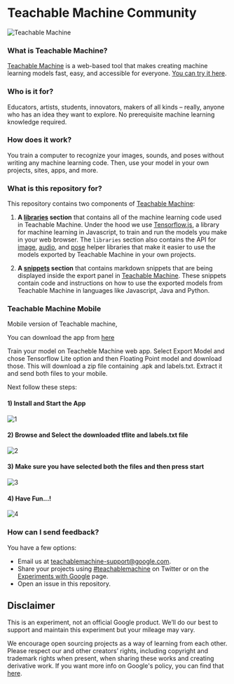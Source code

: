 # Teachable Machine Community

![Teachable Machine](./teachablemachine.gif)

### What is Teachable Machine?

[Teachable Machine](https://teachablemachine.withgoogle.com/) is a web-based tool that makes creating machine learning models fast, easy, and accessible for everyone. [You can try it here](https://teachablemachine.withgoogle.com/).

### Who is it for?
Educators, artists, students, innovators, makers of all kinds – really, anyone who has an idea they want to explore. No prerequisite machine learning knowledge required.

### How does it work?
You train a computer to recognize your images, sounds, and poses without writing any machine learning code. Then, use your model in your own projects, sites, apps, and more.

### What is this repository for?

This repository contains two components of [Teachable Machine](https://teachablemachine.withgoogle.com/):

1. **A [libraries](/libraries) section** that contains all of the machine learning code used in Teachable Machine. Under the hood we use [Tensorflow.js](https://www.tensorflow.org/js), a library for machine learning in Javascript, to train and run the models you make in your web browser. The `libraries` section also contains the API for [image](/libraries/image), [audio](/libraries/audio), and [pose](/libraries/pose) helper libraries that make it easier to use the models exported by Teachable Machine in your own projects.

2. **A [snippets](/snippets) section** that contains markdown snippets that are being displayed inside the export panel in [Teachable Machine](https://teachablemachine.withgoogle.com/). These snippets contain code and instructions on how to use the exported models from Teachable Machine in languages like Javascript, Java and Python.

### Teachable Machine Mobile
Mobile version of Teachable machine, 

You can download the app from [here](https://drive.google.com/file/d/17_ZnhH7BS9U8lktf9kpzR4e8hwB5_qp3/view?usp=sharing)

Train your model on Teacheble Machine web app. Select Export Model and chose Tensorflow Lite option and then Floating Point model and download those. This will download a zip file containing .apk and labels.txt. Extract it and send both files to your mobile.

Next follow these steps:

#### 1) Install and Start the App
![1](https://github.com/mstale007/Teachable_Machine_Mobile/blob/master/Images/a.jpg)
#### 2) Browse and Select the downloaded tflite and labels.txt file
![2](https://github.com/mstale007/Teachable_Machine_Mobile/blob/master/Images/b.png)
#### 3) Make sure you have selected both the files and then press start
![3](https://github.com/mstale007/Teachable_Machine_Mobile/blob/master/Images/c.png)
#### 4) Have Fun...!
![4](https://github.com/mstale007/Teachable_Machine_Mobile/blob/master/Images/d.png)

### How can I send feedback?

You have a few options:

* Email us at [teachablemachine-support@google.com](mailto:teachablemachine-support@google.com).
* Share your projects using [#teachablemachine](https://twitter.com/hashtag/teachablemachine) on Twitter or on the [Experiments with Google](https://experiments.withgoogle.com/submit) page.
* Open an issue in this repository.



## Disclaimer

This is an experiment, not an official Google product. We’ll do our best to support and maintain this experiment but your mileage may vary.

We encourage open sourcing projects as a way of learning from each other. Please respect our and other creators’ rights, including copyright and trademark rights when present, when sharing these works and creating derivative work. If you want more info on Google's policy, you can find that [here](https://www.google.com/permissions/).
